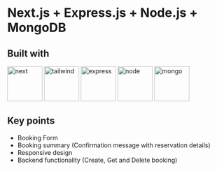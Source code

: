 # Next.js + Express.js + Node.js + MongoDB

## Built with
<p>
<img src="https://static-00.iconduck.com/assets.00/nextjs-icon-2048x1234-pqycciiu.png" alt="next" width="80" height="80"/> 
<img src="https://icon.icepanel.io/Technology/svg/Tailwind-CSS.svg" alt="tailwind" width="80" height="80"/>
<img src="https://img.icons8.com/color/512/express-js.png" alt="express" width="80" height="80"/>
<img src="https://cdn.iconscout.com/icon/free/png-512/free-nodejs-logo-icon-download-in-svg-png-gif-file-formats--brand-development-tools-pack-logos-icons-226034.png?f=webp&w=512" alt="node" width="80" height="80"/>
<img src="https://cdn.worldvectorlogo.com/logos/mongodb-icon-1.svg" alt="mongo" width="80" height="80"/>


## Key points

- Booking Form
- Booking summary (Confirmation message with reservation details)
- Responsive design
- Backend functionality (Create, Get and Delete booking)
